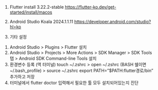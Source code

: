 1. Flutter install 3.22.2-stable
https://flutter-ko.dev/get-started/install/macos

2. Android Studio Koala 2024.1.1.11
https://developer.android.com/studio?hl=ko

3. 기타 설정
1) Android Studio > Plugins > Flutter 설치
2) Android Studio > Projects > More Actions > SDK Manager > SDK Tools 탭 > Android SDK Command-line Tools 설치
3) 환경변수 등록 (맥 터미널)
  touch ~/.zshrc > open ~/.zshrc (BASH 쉘이면 ~/.bash_profile) > source ~/.zshrc
  export PATH=”$PATH:flutter경로/bin” 추가하고 저장
4) 터미널에서 flutter doctor 입력해서 필요한 툴 모두 설치되어있는지 진단
